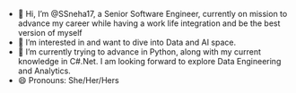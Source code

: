 - 👋 Hi, I’m @SSneha17, a Senior Software Engineer, currently on mission to advance my career while having a work life integration and be the best version of myself
- 👀 I’m interested in and want to dive into  Data and AI space.
- 🌱 I’m currently trying to advance in Python, along with my current knowledge in C#.Net. I am looking forward to explore Data Engineering and Analytics.
- 😄 Pronouns: She/Her/Hers


<!---
SSneha17/SSneha17 is a ✨ special ✨ repository because its `README.md` (this file) appears on your GitHub profile.
You can click the Preview link to take a look at your changes.

- 💞️ I’m looking to collaborate on ...
- 📫 How to reach me ...
- ⚡ Fun fact: ...
--->
